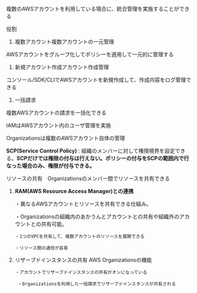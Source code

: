 複数のAWSアカウントを利用している場合に、統合管理を実施することができる

役割

1. 複数アカウント複数アカウントの一元管理

AWSアカウントをグループ化してポリシーを適用して一元的に管理する

1. 新規アカウント作成アカウント作成管理

コンソール/SDK/CLIでAWSアカウントを新規作成して、作成内容をログ管理できる

1. 一括請求

複数AWSアカウントの請求を一括化できる

IAMはAWSアカウント内のユーザ管理を実施

Organizationsは複数のAWSアカウント自体の管理

**SCP(Service Control Policy)** : 組織のメンバーに対して権限境界を設定できる。**SCPだけでは権限の付与は行えない。ポリシーの付与をSCPの範囲内で行なった場合のみ、権限が付与できる。**

リソースの共有　Organizationsのメンバー間でリソースを共有できる

1. **RAM(AWS Resource Access Manager)との連携**

      ・異なるAWSアカウントとリソースを共有できる仕組み。

      ・Organizationsの組織内のあかうんとアカウントとの共有や組織外のアカウントとの共有可能。

       ・1つのVPCを共有して、複数アカウントのリソースを展開できる

       ・リソース間の通信が容易

1. リザーブドインスタンスの共有 AWS Organizationsの機能

       ・アカウントでリザーブドインスタンスの共有がオンになっている

        ・Organizationsを利用した一括請求でリザーブドインスタンスが共有される
